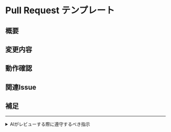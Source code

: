 # Pull Request テンプレート

## 概要
<!-- このプルリクエストの目的や背景、変更内容の要約を記載してください -->

## 変更内容
<!-- 主な変更点や追加・修正した機能について箇条書きで記載してください -->

## 動作確認
<!-- 動作確認の手順や確認した内容を記載してください。スクリーンショットやログもあれば添付してください -->

## 関連Issue
<!-- 関連するIssue番号があれば記載してください (例: closes #123) -->

## 補足
<!-- レビュー時に注意してほしい点や補足事項があれば記載してください -->

----

<details>
<summary>AIがレビューする際に遵守するべき指示</summary>

- コメントは日本語で記述してください。
- レビューの際は、変更点を明確に把握できるように、具体的なコードの変更内容を示してください。


</details>
